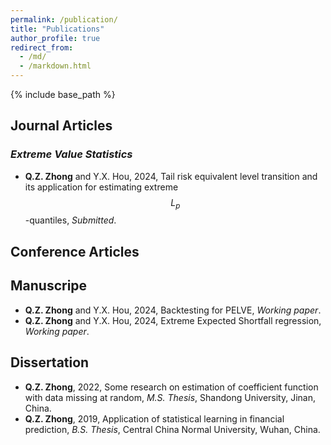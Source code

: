 ```yaml
---
permalink: /publication/
title: "Publications"
author_profile: true
redirect_from: 
  - /md/
  - /markdown.html
---
```


{% include base_path %}


## Journal Articles

### *Extreme Value Statistics*

- **Q.Z. Zhong** and Y.X. Hou, 2024, Tail risk equivalent level transition and its application for estimating extreme $$L_p$$-quantiles, *Submitted*.

## Conference Articles


## Manuscripe

- **Q.Z. Zhong** and Y.X. Hou, 2024, Backtesting for PELVE, *Working paper*.
- **Q.Z. Zhong** and Y.X. Hou, 2024, Extreme Expected Shortfall regression, *Working paper*.


## Dissertation

- **Q.Z. Zhong**, 2022, Some research on estimation of coefficient function with data missing at random, *M.S. Thesis*, Shandong University, Jinan, China.
- **Q.Z. Zhong**, 2019, Application of statistical learning in financial prediction, *B.S. Thesis*, Central China Normal University, Wuhan, China.
